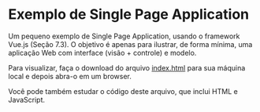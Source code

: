 # Exemplo de Single Page Application

Um pequeno exemplo de Single Page Application, usando o framework Vue.js (Seção 7.3). O objetivo é apenas para ilustrar, de forma mínima, uma aplicação Web  com interface (visão + controle) e modelo.

Para visualizar, faça o download do arquivo [index.html](https://github.com/mtov/ESM-ExemplosCodigo/blob/master/cap7/spa/index.html) para sua máquina local e depois abra-o em um browser.

Você pode também estudar o código deste arquivo, que inclui HTML e JavaScript.
